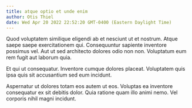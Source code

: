 ```yaml
---
title: atque optio et unde enim
author: Otis Thiel
date: Wed Apr 20 2022 22:52:20 GMT-0400 (Eastern Daylight Time)
---
```

Quod voluptatem similique eligendi ab et nesciunt ut et nostrum. Atque saepe saepe exercitationem qui. Consequuntur sapiente inventore possimus vel. Aut ut sed architecto dolores odio non non. Voluptatum eum rem fugit aut laborum quia.

 Et qui ut consequatur. Inventore cumque dolores placeat. Voluptatem quis ipsa quis sit accusantium sed eum incidunt.

 Aspernatur ut dolores totam eos autem ut eos. Voluptas ea inventore consequatur ex sit debitis dolor. Quia ratione quam illo animi nemo. Vel corporis nihil magni incidunt.